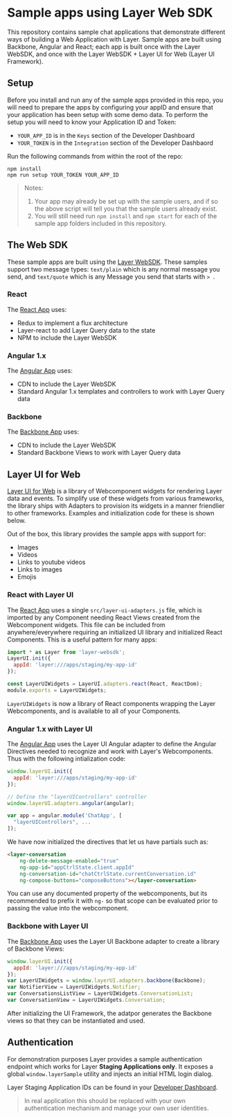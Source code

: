 # Sample apps using Layer Web SDK

This repository contains sample chat applications that demonstrate different ways of building a Web Application with Layer.  Sample apps are built using Backbone, Angular and React; each app is built once with the Layer WebSDK, and once with the Layer WebSDK + Layer UI for Web (Layer UI Framework).

## Setup

Before you install and run any of the sample apps provided in this repo, you will need to prepare the apps by configuring your appID and ensure that your application has been setup with some demo data. To perform the setup you will need to know your Application ID and Token:

* `YOUR_APP_ID` is in the `Keys` section of the Developer Dashboard
* `YOUR_TOKEN` is in the `Integration` section of the Developer Dashbaord

Run the following commands from within the root of the repo:

```
npm install
npm run setup YOUR_TOKEN YOUR_APP_ID
```

> Notes:
>
> 1. Your app may already be set up with the sample users, and if so the above script will tell you that the sample users already exist.
> 2. You will still need run `npm install` and `npm start` for each of the sample app folders included in this repository.


## The Web SDK

These sample apps are built using the [Layer WebSDK](https://docs.layer.com/sdk/web/introduction).  These samples support two message types:
`text/plain` which is any normal message you send, and `text/quote` which is any Message you send that starts with `> `.

### React

The [React App](./websdk-samples/react) uses:

* Redux to implement a flux architecture
* Layer-react to add Layer Query data to the state
* NPM to include the Layer WebSDK

### Angular 1.x

The [Angular App](./websdk-samples/angular) uses:

* CDN to include the Layer WebSDK
* Standard Angular 1.x templates and controllers to work with Layer Query data

### Backbone

The [Backbone App](./websdk-samples/backbone) uses:

* CDN to include the Layer WebSDK
* Standard Backbone Views to work with Layer Query data


## Layer UI for Web

[Layer UI for Web](http://static.layer.com/layer-ui-web-beta/docs/) is a library of Webcomponent widgets for rendering Layer data and events.
To simplify use of these widgets from various frameworks, the library ships with Adapters to provision its widgets in a manner friendlier to other frameworks.  Examples and initialization code for these is shown below.

Out of the box, this library provides the sample apps with support for:

* Images
* Videos
* Links to youtube videos
* Links to images
* Emojis

### React with Layer UI

The [React App](./ui-web-samples/react) uses a single `src/layer-ui-adapters.js` file, which is imported by any Component needing React Views created from the Webcomponent widgets.  This file can be included from anywhere/everywhere requiring an initialized UI library
and initialized React Components.  This is a useful pattern for many apps:

```javascript
import * as Layer from 'layer-websdk';
LayerUI.init({
  appId: 'layer:///apps/staging/my-app-id'
});

const LayerUIWidgets = LayerUI.adapters.react(React, ReactDom);
module.exports = LayerUIWidgets;
```

`LayerUIWidgets` is now a library of React components wrapping the Layer Webcomponents, and is available to all of your Components.

### Angular 1.x with Layer UI

The [Angular App](./ui-web-samples/angular) uses the Layer UI Angular adapter to define the Angular Directives needed to recognize and work with Layer's Webcomponents.  Thus with the following intialization code:

```javascript
window.layerUI.init({
  appId: 'layer:///apps/staging/my-app-id'
});

// Define the "layerUIControllers" controller
window.layerUI.adapters.angular(angular);

var app = angular.module('ChatApp', [
  "layerUIControllers", ...
]);
```

We have now initialized the directives that let us have partials such as:

```html
<layer-conversation
    ng-delete-message-enabled="true"
    ng-app-id="appCtrlState.client.appId"
    ng-conversation-id="chatCtrlState.currentConversation.id"
    ng-compose-buttons="composeButtons"></layer-conversation>
```

You can use any documented property of the webcomponents, but its recommended to prefix it with `ng-` so that scope can be evaluated prior to passing the value into the webcomponent.


### Backbone with Layer UI

The [Backbone App](./ui-web-samples/backbone) uses the Layer UI Backbone adapter to create a library of Backbone Views:

```javascript
window.layerUI.init({
  appId: 'layer:///apps/staging/my-app-id'
});
var LayerUIWidgets = window.layerUI.adapters.backbone(Backbone);
var NotifierView = LayerUIWidgets.Notifier;
var ConversationsListView = LayerUIWidgets.ConversationList;
var ConversationView = LayerUIWidgets.Conversation;
```

After initializing the UI Framework, the adatpor generates the Backbone views so that they can be instantiated and used.


## Authentication

For demonstration purposes Layer provides a sample authentication endpoint which works for Layer **Staging Applications only**. It exposes a global `window.layerSample` utility and injects an initial HTML login dialog.

Layer Staging Application IDs can be found in your [Developer Dashboard](https://developer.layer.com/projects/keys).

> In real application this should be replaced with your own authentication mechanism and manage your own user identities.
